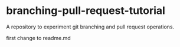 # branching-pull-request-tutorial
A repository to experiment git branching and pull request operations.

first change to readme.md
